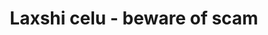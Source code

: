 ---
title: "Laxshi celu - beware of scam"
url: /ciudad-autonoma-de-buenos-aires/laxshi-celu-beware-of-scam/
shop: electrónica
---